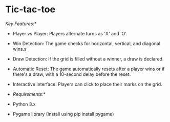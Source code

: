 # Tic-tac-toe

*Key Features:**

- Player vs Player: Players alternate turns as 'X' and 'O'.
- Win Detection: The game checks for horizontal, vertical, and diagonal wins.s
- Draw Detection: If the grid is filled without a winner, a draw is declared.
- Automatic Reset: The game automatically resets after a player wins or if there's a draw, with a 10-second delay before the reset.
- Interactive Interface: Players can click to place their marks on the grid.

- *Requirements:**

- Python 3.x
- Pygame library (Install using pip install pygame)

